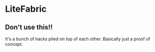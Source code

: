 # LiteFabric
## Don't use this!!
It's a bunch of hacks piled on top of each other.
Basically just a proof of concept.